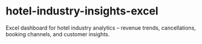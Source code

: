# hotel-industry-insights-excel
Excel dashboard for hotel industry analytics – revenue trends, cancellations, booking channels, and customer insights.
